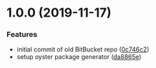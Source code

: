 # 1.0.0 (2019-11-17)


### Features

* initial commit of old BitBucket repo ([0c746c2](https://github.com/ashblue/adnc-utilities/commit/0c746c2d08c68f75922473c4f835aba51f5ac5be))
* setup oyster package generator ([da8865e](https://github.com/ashblue/adnc-utilities/commit/da8865ef8f2e21a6ed22c18b30495f6194a5ca22))
